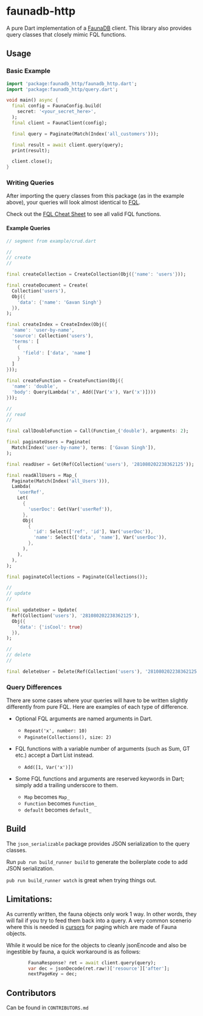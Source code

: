 # faunadb-http

A pure Dart implementation of a [FaunaDB][faunadb] client. This library also provides query classes that closely mimic
FQL functions.

[faunadb]: https://fauna.com/

## Usage

### Basic Example

```dart
import 'package:faunadb_http/faunadb_http.dart';
import 'package:faunadb_http/query.dart';

void main() async {
  final config = FaunaConfig.build(
    secret: '<your_secret_here>',
  );
  final client = FaunaClient(config);

  final query = Paginate(Match(Index('all_customers')));

  final result = await client.query(query);
  print(result);

  client.close();
}
```

### Writing Queries

After importing the query classes from this package
(as in the example above), your queries will look almost identical to [FQL][fql].

Check out the [FQL Cheat Sheet][cheat_sheet] to see all valid FQL functions.

[fql]: https://docs.fauna.com/fauna/current/api/fql/

[cheat_sheet]: https://docs.fauna.com/fauna/current/api/fql/cheat_sheet

#### Example Queries

```dart
// segment from example/crud.dart

//
// create
//

final createCollection = CreateCollection(Obj({'name': 'users'}));

final createDocument = Create(
  Collection('users'),
  Obj({
    'data': {'name': 'Gavan Singh'}
  }),
);

final createIndex = CreateIndex(Obj({
  'name': 'user-by-name',
  'source': Collection('users'),
  'terms': [
    {
      'field': ['data', 'name']
    }
  ]
}));

final createFunction = CreateFunction(Obj({
  'name': 'double',
  'body': Query(Lambda('x', Add([Var('x'), Var('x')])))
}));

//
// read
//

final callDoubleFunction = Call(Function_('double'), arguments: 2);

final paginateUsers = Paginate(
  Match(Index('user-by-name'), terms: ['Gavan Singh']),
);

final readUser = Get(Ref(Collection('users'), '281080202238362125'));

final readAllUsers = Map_(
  Paginate(Match(Index('all_Users'))),
  Lambda(
    'userRef',
    Let(
      {
        'userDoc': Get(Var('userRef')),
      },
      Obj(
        {
          'id': Select(['ref', 'id'], Var('userDoc')),
          'name': Select(['data', 'name'], Var('userDoc')),
        },
      ),
    ),
  ),
);

final paginateCollections = Paginate(Collections());

//
// update
//

final updateUser = Update(
  Ref(Collection('users'), '281080202238362125'),
  Obj({
    'data': {'isCool': true}
  }),
);

//
// delete
//

final deleteUser = Delete(Ref(Collection('users'), '281080202238362125'));

```

### Query Differences

There are some cases where your queries will have to be written slightly differently from pure FQL. Here are examples of
each type of difference.

- Optional FQL arguments are named arguments in Dart.
    - `Repeat('x', number: 10)`
    - `Paginate(Collections(), size: 2)`

- FQL functions with a variable number of arguments (such as Sum, GT etc.) accept a Dart List instead.
    - `Add([1, Var('x')])`

- Some FQL functions and arguments are reserved keywords in Dart; simply add a trailing underscore to them.
    - `Map` becomes `Map_`
    - `Function` becomes `Function_`
    - `default` becomes `default_`

## Build

The `json_serializable` package provides JSON serialization to the query classes.

Run `pub run build_runner build` to generate the boilerplate code to add JSON serialization.

`pub run build_runner watch` is great when trying things out.

## Limitations:

As currently written, the fauna objects only work 1 way. In other words, they will fail if you try to feed them back into a query.
A very common scenerio where this is needed is [cursors](https://docs.fauna.com/fauna/current/api/fql/functions/paginate?lang=javascript#cursor) for paging which are made of Fauna objects.

While it would be nice for the objects to cleanly jsonEncode and also be ingestible by fauna, a quick workaround is as follows:

```dart
        FaunaResponse? ret = await client.query(query);
        var dec = jsonDecode(ret.raw!)['resource']['after'];
        nextPageKey = dec;
```


## Contributors

Can be found in `CONTRIBUTORS.md`
